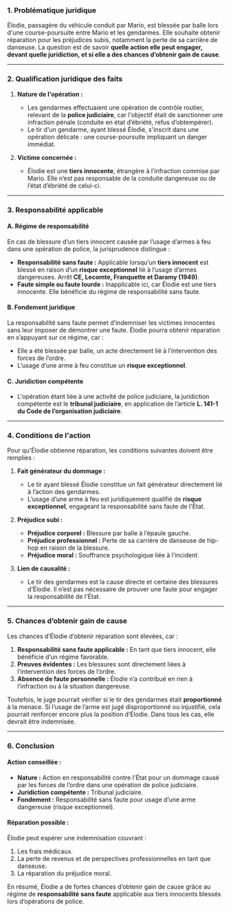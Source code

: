 ### **1. Problématique juridique**

Élodie, passagère du véhicule conduit par Mario, est blessée par balle lors d'une course-poursuite entre Mario et les gendarmes. Elle souhaite obtenir réparation pour les préjudices subis, notamment la perte de sa carrière de danseuse. La question est de savoir **quelle action elle peut engager, devant quelle juridiction, et si elle a des chances d’obtenir gain de cause**.

---

### **2. Qualification juridique des faits**

1. **Nature de l'opération :**
    
    - Les gendarmes effectuaient une opération de contrôle routier, relevant de la **police judiciaire**, car l'objectif était de sanctionner une infraction pénale (conduite en état d’ébriété, refus d’obtempérer).
    - Le tir d'un gendarme, ayant blessé Élodie, s'inscrit dans une opération délicate : une course-poursuite impliquant un danger immédiat.
2. **Victime concernée :**
    
    - Élodie est une **tiers innocente**, étrangère à l’infraction commise par Mario. Elle n’est pas responsable de la conduite dangereuse ou de l’état d’ébriété de celui-ci.

---

### **3. Responsabilité applicable**

#### **A. Régime de responsabilité**

En cas de blessure d’un tiers innocent causée par l’usage d’armes à feu dans une opération de police, la jurisprudence distingue :

- **Responsabilité sans faute :** Applicable lorsqu’un **tiers innocent** est blessé en raison d’un **risque exceptionnel** lié à l’usage d’armes dangereuses. Arrêt **CE, Lecomte, Franquette et Daramy (1949)**.
- **Faute simple ou faute lourde :** Inapplicable ici, car Élodie est une tiers innocente. Elle bénéficie du régime de responsabilité sans faute.

#### **B. Fondement juridique**

La responsabilité sans faute permet d’indemniser les victimes innocentes sans leur imposer de démontrer une faute. Élodie pourra obtenir réparation en s’appuyant sur ce régime, car :

- Elle a été blessée par balle, un acte directement lié à l’intervention des forces de l’ordre.
- L’usage d’une arme à feu constitue un **risque exceptionnel**.

#### **C. Juridiction compétente**

- L'opération étant liée à une activité de police judiciaire, la juridiction compétente est le **tribunal judiciaire**, en application de l’article **L. 141-1 du Code de l’organisation judiciaire**.

---

### **4. Conditions de l'action**

Pour qu'Élodie obtienne réparation, les conditions suivantes doivent être remplies :

1. **Fait générateur du dommage :**
    
    - Le tir ayant blessé Élodie constitue un fait générateur directement lié à l’action des gendarmes.
    - L’usage d’une arme à feu est juridiquement qualifié de **risque exceptionnel**, engageant la responsabilité sans faute de l'État.
2. **Préjudice subi :**
    
    - **Préjudice corporel :** Blessure par balle à l’épaule gauche.
    - **Préjudice professionnel :** Perte de sa carrière de danseuse de hip-hop en raison de la blessure.
    - **Préjudice moral :** Souffrance psychologique liée à l’incident.
3. **Lien de causalité :**
    
    - Le tir des gendarmes est la cause directe et certaine des blessures d’Élodie. Il n’est pas nécessaire de prouver une faute pour engager la responsabilité de l'État.

---

### **5. Chances d’obtenir gain de cause**

Les chances d’Élodie d’obtenir réparation sont élevées, car :

1. **Responsabilité sans faute applicable :** En tant que tiers innocent, elle bénéficie d’un régime favorable.
2. **Preuves évidentes :** Les blessures sont directement liées à l’intervention des forces de l’ordre.
3. **Absence de faute personnelle :** Élodie n’a contribué en rien à l’infraction ou à la situation dangereuse.

Toutefois, le juge pourrait vérifier si le tir des gendarmes était **proportionné** à la menace. Si l’usage de l’arme est jugé disproportionné ou injustifié, cela pourrait renforcer encore plus la position d’Élodie. Dans tous les cas, elle devrait être indemnisée.

---

### **6. Conclusion**

#### **Action conseillée :**

- **Nature :** Action en responsabilité contre l'État pour un dommage causé par les forces de l’ordre dans une opération de police judiciaire.
- **Juridiction compétente :** Tribunal judiciaire.
- **Fondement :** Responsabilité sans faute pour usage d’une arme dangereuse (risque exceptionnel).

#### **Réparation possible :**

Élodie peut espérer une indemnisation couvrant :

1. Les frais médicaux.
2. La perte de revenus et de perspectives professionnelles en tant que danseuse.
3. La réparation du préjudice moral.

En résumé, Élodie a de fortes chances d’obtenir gain de cause grâce au régime de **responsabilité sans faute** applicable aux tiers innocents blessés lors d’opérations de police.